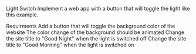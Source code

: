 Light Switch
Implement a web app with a button that will toggle the light like this example.

Requirments
Add a button that will toggle the background color of the website
The color change of the background should be animated
Change the site title to "Good Night" when the light is switched off
Change the site title to "Good Morning" when the light is switched on
